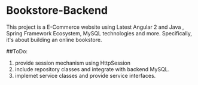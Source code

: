 # Bookstore-Backend
This project is a E-Commerce website using Latest Angular 2 and Java , Spring Framework Ecosystem, 
MySQL technologies and more. Specifically, it's about building an online bookstore. 

##ToDo:
1) provide session mechanism using HttpSession
2) include repository classes and integrate with backend MySQL.
3) implemet service classes and provide service interfaces.
